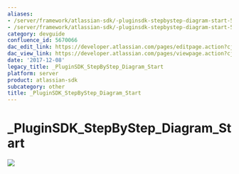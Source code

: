 ```yaml
---
aliases:
- /server/framework/atlassian-sdk/-pluginsdk-stepbystep-diagram-start-5670066.html
- /server/framework/atlassian-sdk/-pluginsdk-stepbystep-diagram-start-5670066.md
category: devguide
confluence_id: 5670066
dac_edit_link: https://developer.atlassian.com/pages/editpage.action?cjm=wozere&pageId=5670066
dac_view_link: https://developer.atlassian.com/pages/viewpage.action?cjm=wozere&pageId=5670066
date: '2017-12-08'
legacy_title: _PluginSDK_StepByStep_Diagram_Start
platform: server
product: atlassian-sdk
subcategory: other
title: _PluginSDK_StepByStep_Diagram_Start
---
```

# \_PluginSDK\_StepByStep\_Diagram\_Start

<img src="/server/framework/atlassian-sdk/images/5865615.png" class="gliffy-macro-image" />
